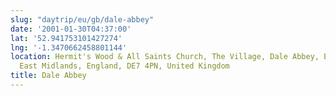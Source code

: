 ```yaml
---
slug: "daytrip/eu/gb/dale-abbey"
date: '2001-01-30T04:37:00'
lat: '52.941753101427274'
lng: '-1.3470662458801144'
location: Hermit's Wood & All Saints Church, The Village, Dale Abbey, Erewash, Derbyshire,
  East Midlands, England, DE7 4PN, United Kingdom
title: Dale Abbey
---
```



